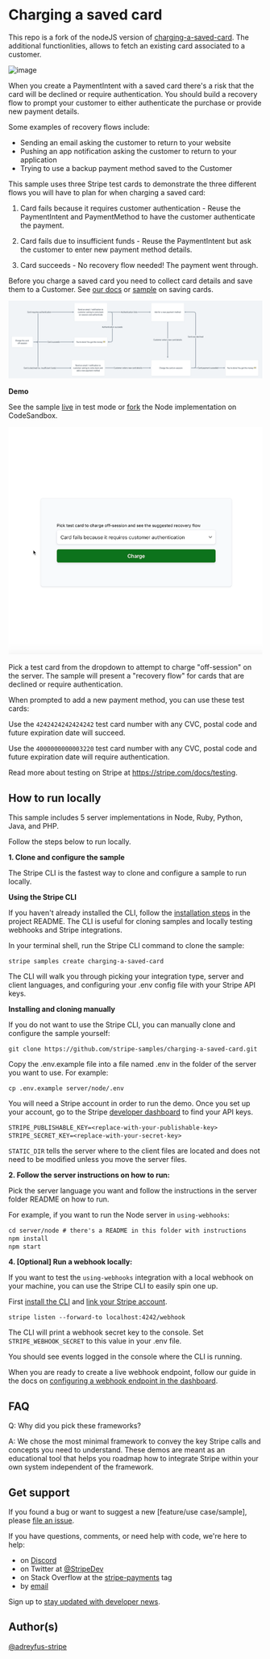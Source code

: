 # Charging a saved card

This repo is a fork of the nodeJS version of [charging-a-saved-card](https://github.com/stripe-samples/charging-a-saved-card). The additional functionlities, allows to fetch an existing card associated to a customer. 

![image](https://user-images.githubusercontent.com/95485729/179969389-a5fcd2a1-3690-41e9-aa20-e30ccc25f987.png)

When you create a PaymentIntent with a saved card there's a risk that the card will be declined or require authentication.
You should build a recovery flow to prompt your customer to either authenticate the purchase or provide new payment details.

Some examples of recovery flows include:

* Sending an email asking the customer to return to your website
* Pushing an app notification asking the customer to return to your application
* Trying to use a backup payment method saved to the Customer

This sample uses three Stripe test cards to demonstrate the three different flows you will have to plan for when charging a saved card:

1. Card fails because it requires customer authentication - Reuse the PaymentIntent and PaymentMethod to have the customer authenticate the payment.

2. Card fails due to insufficient funds - Reuse the PaymentIntent but ask the customer to enter new payment method details.

3. Card succeeds - No recovery flow needed! The payment went through.

Before you charge a saved card you need to collect card details and save them to a Customer. See [our docs](/docs/payments/save-and-reuse) or [sample](https://github.com/stripe-samples/saving-card-without-payment) on saving cards.

<img src="./charging-saved-card-diagram.png" alt="A visual flow chart illustrating the three different flows above" style="align:center">

**Demo**

See the sample [live](https://lbbjp.sse.codesandbox.io/) in test mode or [fork](https://codesandbox.io/s/stripe-sample-charging-saved-card-lbbjp) the Node implementation on CodeSandbox.

<img src="./charging-saved-card.gif" alt="A gif of selecting a card to charge" style="align:center">

Pick a test card from the dropdown to attempt to charge "off-session" on the server. The sample will present a "recovery flow" for cards that are declined or require authentication.

When prompted to add a new payment method, you can use these test cards:

Use the `4242424242424242` test card number with any CVC, postal code and future expiration date will succeed.

Use the `4000000000003220` test card number with any CVC, postal code and future expiration date will require authentication.

Read more about testing on Stripe at https://stripe.com/docs/testing.


## How to run locally

This sample includes 5 server implementations in Node, Ruby, Python, Java, and PHP.

Follow the steps below to run locally.

**1. Clone and configure the sample**

The Stripe CLI is the fastest way to clone and configure a sample to run locally.

**Using the Stripe CLI**

If you haven't already installed the CLI, follow the [installation steps](https://github.com/stripe/stripe-cli#installation) in the project README. The CLI is useful for cloning samples and locally testing webhooks and Stripe integrations.

In your terminal shell, run the Stripe CLI command to clone the sample:

```
stripe samples create charging-a-saved-card
```

The CLI will walk you through picking your integration type, server and client languages, and configuring your .env config file with your Stripe API keys.

**Installing and cloning manually**

If you do not want to use the Stripe CLI, you can manually clone and configure the sample yourself:

```
git clone https://github.com/stripe-samples/charging-a-saved-card.git
```

Copy the .env.example file into a file named .env in the folder of the server you want to use. For example:

```
cp .env.example server/node/.env
```

You will need a Stripe account in order to run the demo. Once you set up your account, go to the Stripe [developer dashboard](https://stripe.com/docs/development/quickstart#api-keys) to find your API keys.

```
STRIPE_PUBLISHABLE_KEY=<replace-with-your-publishable-key>
STRIPE_SECRET_KEY=<replace-with-your-secret-key>
```

`STATIC_DIR` tells the server where to the client files are located and does not need to be modified unless you move the server files.

**2. Follow the server instructions on how to run:**

Pick the server language you want and follow the instructions in the server folder README on how to run.

For example, if you want to run the Node server in `using-webhooks`:

```
cd server/node # there's a README in this folder with instructions
npm install
npm start
```

**4. [Optional] Run a webhook locally:**

If you want to test the `using-webhooks` integration with a local webhook on your machine, you can use the Stripe CLI to easily spin one up.

First [install the CLI](https://stripe.com/docs/stripe-cli) and [link your Stripe account](https://stripe.com/docs/stripe-cli#link-account).

```
stripe listen --forward-to localhost:4242/webhook
```

The CLI will print a webhook secret key to the console. Set `STRIPE_WEBHOOK_SECRET` to this value in your .env file.

You should see events logged in the console where the CLI is running.

When you are ready to create a live webhook endpoint, follow our guide in the docs on [configuring a webhook endpoint in the dashboard](https://stripe.com/docs/webhooks/setup#configure-webhook-settings).


## FAQ
Q: Why did you pick these frameworks?

A: We chose the most minimal framework to convey the key Stripe calls and concepts you need to understand. These demos are meant as an educational tool that helps you roadmap how to integrate Stripe within your own system independent of the framework.

## Get support
If you found a bug or want to suggest a new [feature/use case/sample], please [file an issue](../../issues).

If you have questions, comments, or need help with code, we're here to help:
- on [Discord](https://stripe.com/go/developer-chat)
- on Twitter at [@StripeDev](https://twitter.com/StripeDev)
- on Stack Overflow at the [stripe-payments](https://stackoverflow.com/tags/stripe-payments/info) tag
- by [email](mailto:support+github@stripe.com)

Sign up to [stay updated with developer news](https://go.stripe.global/dev-digest).

## Author(s)
[@adreyfus-stripe](https://twitter.com/adrind)
